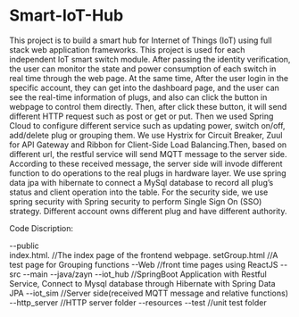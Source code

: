# Smart-IoT-Hub
This project is to build a smart hub for Internet of Things (IoT) using full stack web application frameworks. This project is used for each independent IoT smart switch module. After passing the identity verification, the user can monitor the state and power consumption of each switch in real time through the web page. At the same time, After the user login in the specific account, they can get into the dashboard page, and the user can see the real-time information of plugs, and also can click the button in webpage to control them directly.  Then, after click these button, it will send different HTTP request such as post or get or put. Then we used Spring Cloud to configure different service such as updating power, switch on/off, add/delete plug or grouping them. We use Hystrix for Circuit Breaker, Zuul for API Gateway and Ribbon for Client-Side Load Balancing.Then, based on different url, the restful service will send MQTT message to the server side. According to these received message, the server side will invode different function to do operations to the real plugs in hardware layer. 
We use spring data jpa with hibernate to connect a MySql database to record all plug’s status and client operation into the table.
For the security side, we use spring security with Spring security to perform Single Sign On (SSO) strategy. Different account owns different plug and have different authority.

Code Discription:

--public    
   index.html.               //The index page of the frontend webpage.
   setGroup.html             //A test page for Grouping functions
   --Web                     //front time pages using ReactJS
--src
  --main
      --java/zayn
          --iot_hub          //SpringBoot Application with Restful Service, Connect to Mysql database through Hibernate with Spring Data JPA
          --iot_sim          //Server side(received MQTT message and relative functions)
              --http_server  //HTTP server folder
      --resources
  --test                     //unit test folder
